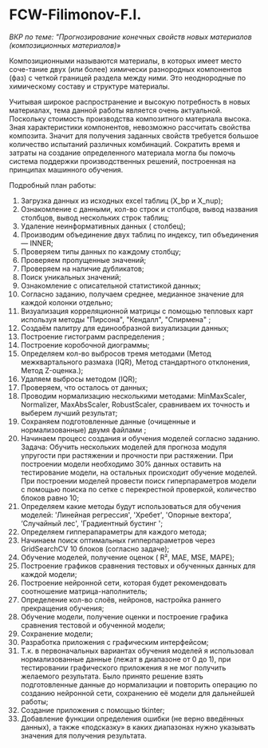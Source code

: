 # FCW-Filimonov-F.I.
*ВКР по теме: "Прогнозирование конечных свойств новых материалов  (композиционных материалов)»*

Композиционными называются материалы, в которых имеет место соче-тание двух (или более) химически разнородных компонентов (фаз) с четкой границей раздела между ними. Это неоднородные по химическому составу и структуре материалы. 

Учитывая  широкое распространение и высокую потребность в новых материалах, тема данной работы является очень актуальной. Поскольку стоимость производства композитного материала высока. Зная характеристики компонентов, невозможно рассчитать свойства композита. Значит для получения заданных свойств требуется большое количество испытаний различных комбинаций. Сократить время и затраты на создание определенного материала могла бы помочь система поддержки производственных решений, построенная на принципах машинного обучения.

Подробный план работы:
1.	Загрузка данных из исходных excel таблиц (X_bp и X_nup);
2.	Ознакомление с данными, кол-во строк и столбцов, вывод названия столбцов, вывод нескольких строк таблиц;
3.	Удаление неинформативных данных ( столбец);
4.	Производим объединение двух таблиц  по индексу, тип объединения — INNER;
5.	Проверяем типы данных по каждому столбцу;
6.	Проверяем пропущенные значений;
7.	Проверяем на наличие дубликатов;
8.	Поиск уникальных значений;
9.	Ознакомление с описательной статистикой данных;
10.	Согласно заданию, получаем среднее, медианное значение для каждой колонки отдельно;
11.	Визуализация корреляционной матрицы с помощью тепловых карт используя методы "Пирсона", "Кендалл", "Спирмена" ;
12.	Создаём палитру для единообразной визуализации данных;
13.	Построение гистограмм распределения ;
14.	Построение коробочной диограммы;
15.	Определяем кол-во выбросов тремя методами (Метод межквартального размаха (IQR), Метод стандартного отклонения, Метод Z-оценка.);
16.	Удаляем выбросы методом (IQR);
17.	Проверяем, что осталось от данных;
18.	Проводим нормализацию несколькими методами: MinMaxScaler, Normalizer, MaxAbsScaler, RobustScaler, сравниваем их точность и выберем лучший результат;
19.	Сохраняем подготовленные данные (очищенные и нормализованные) двумя файлами ;
20.	Начинаем процесс создания и обучения моделей согласно заданию. Задача: Обучить нескольких моделей для прогноза модуля упругости при растяжении и прочности при растяжении. При построении модели необходимо 30% данных оставить на тестирование модели, на остальных происходит обучение моделей. При построении моделей провести поиск гиперпараметров модели с помощью поиска по сетке с перекрестной проверкой, количество блоков равно 10;
21.	Определяем какие методы будут использоваться для обучения моделей: 'Линейная регрессия', 'Хребет', 'Опорные вектора’, ‘Случайный лес', 'Градиентный бустинг ';
22.	Определяем гипперапараметры для каждого метода;
23.	Начинаем поиск оптимальных гипперпараметров через GridSearchCV 10 блоков (согласно задаче);
24.	Обучение моделей, получение оценок ( R², MAE, MSE, MAPE);
25.	Построение графиков сравнения тестовых и обученных данных для каждой модели;
26.	Построение нейронной сети, которая будет рекомендовать соотношение матрица-наполнитель;
27.	Определение кол-во слоёв, нейронов, настройка раннего прекращения обучения;
28.	Обучение модели, получение оценки и построение графика сравнения тестовой и обученной модели;
29.	Сохранение модели;
30.	Разработка приложения с графическим интерфейсом;
31.	Т.к. в первоначальных вариантах обучения моделей я использовал нормализованные данные (лежат в диапазоне от 0 до 1), при тестировании графического приложения я не мог получить желаемого результата. Было принято решение взять подготовленные данные до нормализации и повторить операцию по созданию нейронной сети, сохранению её модели для дальнейшей работы;
32.	Создание приложения с помощью tkinter;
33.	Добавление функции определения ошибки (не верно введённых данных), а также «подсказку» в каких диапазонах нужно указывать значения для получения результата.

